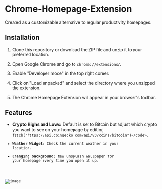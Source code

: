# Chrome-Homepage-Extension
Created as a customizable alternative to regular productivity homepages.

## Installation

1. Clone this repository or download the ZIP file and unzip it to your preferred location.

2. Open Google Chrome and go to `chrome://extensions/`.

3. Enable "Developer mode" in the top right corner.

4. Click on "Load unpacked" and select the directory where you unzipped the extension.

5. The Chrome Homepage Extension will appear in your browser's toolbar.

## Features
- **Crypto Highs and Lows:** Default is set to Bitcoin but adjust which crypto you want to see on your homepage by editing <code>fetch("https://api.coingecko.com/api/v3/coins/bitcoin")</code>.
- **Weather Widget:** Check the current weather in your location.
- **Changing background:** New unsplash wallpaper for your homepage every time you open it up.

![image](https://github.com/maxtan84/Chrome-Homepage-Extension/assets/87951920/685cc56e-ea21-45b9-b144-8f14758579f8)
